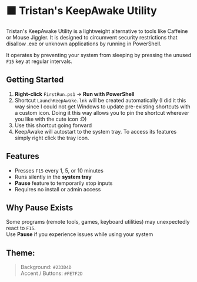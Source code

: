 # 🟧 Tristan's KeepAwake Utility
Tristan's KeepAwake Utility is a lightweight alternative to tools like Caffeine or Mouse Jiggler. It is designed to circumvent security restrictions that disallow .exe or unknown applications by running in PowerShell. 

It operates by preventing your system from sleeping by pressing the unused `F15` key at regular intervals.

## Getting Started

1. **Right-click** `FirstRun.ps1` → **Run with PowerShell**
2. Shortcut `LaunchKeepAwake.lnk` will be created automatically (I did it this way since I could not get Windows to update pre-existing shortcuts with a custom icon. Doing it this way allows you to pin the shortcut wherever you like with the cute icon :D)
3. Use this shortcut going forward
4. KeepAwake will autostart to the system tray. To access its features simply right click the tray icon.

## Features
- Presses `F15` every 1, 5, or 10 minutes
- Runs silently in the **system tray**
- **Pause** feature to temporarily stop inputs
- Requires no install or admin access

## Why Pause Exists
Some programs (remote tools, games, keyboard utilities) may unexpectedly react to `F15`.  
Use **Pause** if you experience issues while using your system

## Theme:  
> Background: `#233D4D`  
> Accent / Buttons: `#FE7F2D`
